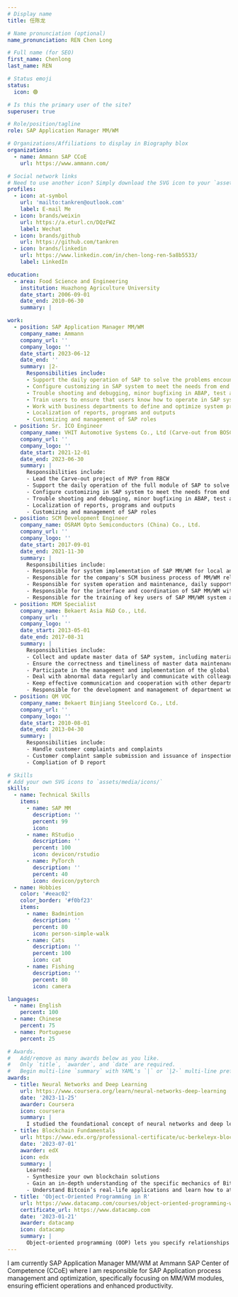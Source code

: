 ```yaml
---
# Display name
title: 任陈龙

# Name pronunciation (optional)
name_pronunciation: REN Chen Long

# Full name (for SEO)
first_name: Chenlong
last_name: REN

# Status emoji
status:
  icon: 🟢

# Is this the primary user of the site?
superuser: true

# Role/position/tagline
role: SAP Application Manager MM/WM

# Organizations/Affiliations to display in Biography blox
organizations:
  - name: Ammann SAP CCoE
    url: https://www.ammann.com/

# Social network links
# Need to use another icon? Simply download the SVG icon to your `assets/media/icons/` folder.
profiles:
  - icon: at-symbol
    url: 'mailto:tankren@outlook.com'
    label: E-mail Me
  - icon: brands/weixin
    url: https://a.eturl.cn/DQzFWZ
    label: Wechat
  - icon: brands/github
    url: https://github.com/tankren
  - icon: brands/linkedin
    url: https://www.linkedin.com/in/chen-long-ren-5a8b5533/
    label: LinkedIn

education:
  - area: Food Science and Engineering
    institution: Huazhong Agriculture University
    date_start: 2006-09-01
    date_end: 2010-06-30
    summary: |

work:
  - position: SAP Application Manager MM/WM
    company_name: Ammann
    company_url: ''
    company_logo: ''
    date_start: 2023-06-12
    date_end: ''
    summary: |2-
      Responsibilities include:
      - Support the daily operation of SAP to solve the problems encountered by users, including module MM and WM.
      - Configure customizing in SAP system to meet the needs from end user
      - Trouble shooting and debugging, minor bugfixing in ABAP, test and go live
      - Train users to ensure that users know how to operate in SAP system
      - Work with business departments to define and optimize system processes
      - Localization of reports, programs and outputs
      - Customizing and management of SAP roles
  - position: Sr. ICO Engineer
    company_name: VHIT Automotive Systems Co., Ltd (Carve-out from BOSCH)
    company_url: ''
    company_logo: ''
    date_start: 2021-12-01
    date_end: 2023-06-30
    summary: |
      Responsibilities include:
      - Lead the Carve-out project of MVP from RBCW
      - Support the daily operation of the full module of SAP to solve the problems encountered by users, including module MM, WM, PP, SD, QM, PM, PS, FI, CO, EDI.
      - Configure customizing in SAP system to meet the needs from end user
      - Trouble shooting and debugging, minor bugfixing in ABAP, test and go live
      - Localization of reports, programs and outputs
      - Customizing and management of SAP roles
  - position: SCM Development Engineer
    company_name: OSRAM Opto Semiconductors (China) Co., Ltd.
    company_url: ''
    company_logo: ''
    date_start: 2017-09-01
    date_end: 2021-11-30
    summary: |
      Responsibilities include:
      - Responsible for system implementation of SAP MM/WM for local and global projects
      - Responsible for the company's SCM business process of MM/WM related change request research, business process analysis, provide feasible solutions, perform system customizing or compile requirements specification, perform testing and golive preparation
      - Responsible for system operation and maintenance, daily support and issue debugging of MM/WM module of SAP system
      - Responsible for the interface and coordination of SAP MM/WM with external system integration
      - Responsible for the training of key users of SAP MM/WM system and the compilation of operation manual
  - position: MDM Specialist
    company_name: Bekaert Asia R&D Co., Ltd.
    company_url: ''
    company_logo: ''
    date_start: 2013-05-01
    date_end: 2017-08-31
    summary: |
      Responsibilities include:
      - Collect and update master data of SAP system, including material, customer, packing instruction, BOM, production version, inspection plan, etc
      - Ensure the correctness and timeliness of master data maintenance in the system
      - Participate in the management and implementation of the global master data project, cooperate with the system testing and related document preparation
      - Deal with abnormal data regularly and communicate with colleagues at home and abroad
      - Keep effective communication and cooperation with other departments
      - Responsible for the development and management of department work documents
  - position: QM VOC
    company_name: Bekaert Binjiang Steelcord Co., Ltd.
    company_url: ''
    company_logo: ''
    date_start: 2010-08-01
    date_end: 2013-04-30
    summary: |
      Responsibilities include:
      - Handle customer complaints and complaints
      - Customer complaint sample submission and issuance of inspection report
      - Compliation of D report

# Skills
# Add your own SVG icons to `assets/media/icons/`
skills:
  - name: Technical Skills
    items:
      - name: SAP MM
        description: ''
        percent: 99
        icon: 
      - name: RStudio
        description: ''
        percent: 100
        icon: devicon/rstudio
      - name: PyTorch
        description: ''
        percent: 40
        icon: devicon/pytorch
  - name: Hobbies
    color: '#eeac02'
    color_border: '#f0bf23'
    items:
      - name: Badmintion
        description: ''
        percent: 80
        icon: person-simple-walk
      - name: Cats
        description: ''
        percent: 100
        icon: cat
      - name: Fishing
        description: ''
        percent: 80
        icon: camera

languages:
  - name: English
    percent: 100
  - name: Chinese
    percent: 75
  - name: Portuguese
    percent: 25

# Awards.
#   Add/remove as many awards below as you like.
#   Only `title`, `awarder`, and `date` are required.
#   Begin multi-line `summary` with YAML's `|` or `|2-` multi-line prefix and indent 2 spaces below.
awards:
  - title: Neural Networks and Deep Learning
    url: https://www.coursera.org/learn/neural-networks-deep-learning
    date: '2023-11-25'
    awarder: Coursera
    icon: coursera
    summary: |
      I studied the foundational concept of neural networks and deep learning. By the end, I was familiar with the significant technological trends driving the rise of deep learning; build, train, and apply fully connected deep neural networks; implement efficient (vectorized) neural networks; identify key parameters in a neural network’s architecture; and apply deep learning to your own applications.
  - title: Blockchain Fundamentals
    url: https://www.edx.org/professional-certificate/uc-berkeleyx-blockchain-fundamentals
    date: '2023-07-01'
    awarder: edX
    icon: edx
    summary: |
      Learned:
      - Synthesize your own blockchain solutions
      - Gain an in-depth understanding of the specific mechanics of Bitcoin
      - Understand Bitcoin’s real-life applications and learn how to attack and destroy Bitcoin, Ethereum, smart contracts and Dapps, and alternatives to Bitcoin’s Proof-of-Work consensus algorithm
  - title: 'Object-Oriented Programming in R'
    url: https://www.datacamp.com/courses/object-oriented-programming-with-s3-and-r6-in-r
    certificate_url: https://www.datacamp.com
    date: '2023-01-21'
    awarder: datacamp
    icon: datacamp
    summary: |
      Object-oriented programming (OOP) lets you specify relationships between functions and the objects that they can act on, helping you manage complexity in your code. This is an intermediate level course, providing an introduction to OOP, using the S3 and R6 systems. S3 is a great day-to-day R programming tool that simplifies some of the functions that you write. R6 is especially useful for industry-specific analyses, working with web APIs, and building GUIs.
---
```


I am currently SAP Application Manager MM/WM at Ammann SAP Center of Competence (CCoE) where I am responsible for SAP Application process management and optimization, specifically focusing on MM/WM modules, ensuring efficient operations and enhanced productivity.
